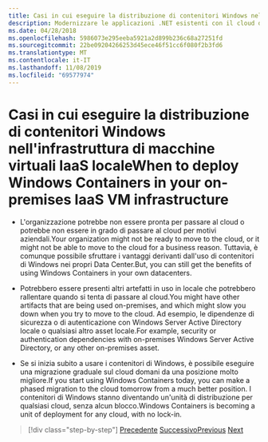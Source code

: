 ```yaml
---
title: Casi in cui eseguire la distribuzione di contenitori Windows nell'infrastruttura di macchine virtuali IaaS locale
description: Modernizzare le applicazioni .NET esistenti con il cloud di Azure e i contenitori di Windows | Quando distribuire i contenitori di Windows nell'infrastruttura VM IaaS locale
ms.date: 04/28/2018
ms.openlocfilehash: 5986073e295eeba5921a2d899b236c68a27251fd
ms.sourcegitcommit: 22be09204266253d45ece46f51cc6f080f2b3fd6
ms.translationtype: MT
ms.contentlocale: it-IT
ms.lasthandoff: 11/08/2019
ms.locfileid: "69577974"
---
```

# <a name="when-to-deploy-windows-containers-in-your-on-premises-iaas-vm-infrastructure"></a><span data-ttu-id="9bfc5-103">Casi in cui eseguire la distribuzione di contenitori Windows nell'infrastruttura di macchine virtuali IaaS locale</span><span class="sxs-lookup"><span data-stu-id="9bfc5-103">When to deploy Windows Containers in your on-premises IaaS VM infrastructure</span></span>

- <span data-ttu-id="9bfc5-104">L'organizzazione potrebbe non essere pronta per passare al cloud o potrebbe non essere in grado di passare al cloud per motivi aziendali.</span><span class="sxs-lookup"><span data-stu-id="9bfc5-104">Your organization might not be ready to move to the cloud, or it might not be able to move to the cloud for a business reason.</span></span> <span data-ttu-id="9bfc5-105">Tuttavia, è comunque possibile sfruttare i vantaggi derivanti dall'uso di contenitori di Windows nei propri Data Center.</span><span class="sxs-lookup"><span data-stu-id="9bfc5-105">But, you can still get the benefits of using Windows Containers in your own datacenters.</span></span>

- <span data-ttu-id="9bfc5-106">Potrebbero essere presenti altri artefatti in uso in locale che potrebbero rallentare quando si tenta di passare al cloud.</span><span class="sxs-lookup"><span data-stu-id="9bfc5-106">You might have other artifacts that are being used on-premises, and which might slow you down when you try to move to the cloud.</span></span> <span data-ttu-id="9bfc5-107">Ad esempio, le dipendenze di sicurezza o di autenticazione con Windows Server Active Directory locale o qualsiasi altro asset locale.</span><span class="sxs-lookup"><span data-stu-id="9bfc5-107">For example, security or authentication dependencies with on-premises Windows Server Active Directory, or any other on-premises asset.</span></span>

- <span data-ttu-id="9bfc5-108">Se si inizia subito a usare i contenitori di Windows, è possibile eseguire una migrazione graduale sul cloud domani da una posizione molto migliore.</span><span class="sxs-lookup"><span data-stu-id="9bfc5-108">If you start using Windows Containers today, you can make a phased migration to the cloud tomorrow from a much better position.</span></span> <span data-ttu-id="9bfc5-109">I contenitori di Windows stanno diventando un'unità di distribuzione per qualsiasi cloud, senza alcun blocco.</span><span class="sxs-lookup"><span data-stu-id="9bfc5-109">Windows Containers is becoming a unit of deployment for any cloud, with no lock-in.</span></span>

>[!div class="step-by-step"]
><span data-ttu-id="9bfc5-110">[Precedente](when-not-to-deploy-to-windows-containers.md)
>[Successivo](when-to-deploy-windows-containers-to-azure-vms-iaas-cloud.md)</span><span class="sxs-lookup"><span data-stu-id="9bfc5-110">[Previous](when-not-to-deploy-to-windows-containers.md)
[Next](when-to-deploy-windows-containers-to-azure-vms-iaas-cloud.md)</span></span>
